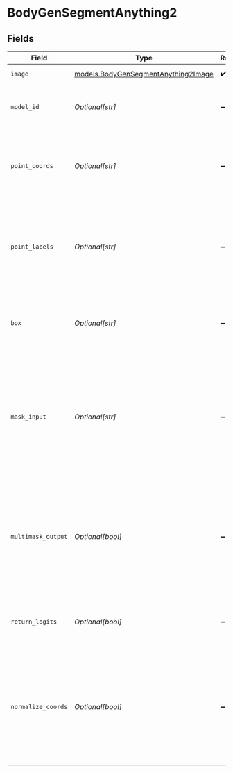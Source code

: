 # BodyGenSegmentAnything2


## Fields

| Field                                                                                                                                    | Type                                                                                                                                     | Required                                                                                                                                 | Description                                                                                                                              |
| ---------------------------------------------------------------------------------------------------------------------------------------- | ---------------------------------------------------------------------------------------------------------------------------------------- | ---------------------------------------------------------------------------------------------------------------------------------------- | ---------------------------------------------------------------------------------------------------------------------------------------- |
| `image`                                                                                                                                  | [models.BodyGenSegmentAnything2Image](../models/bodygensegmentanything2image.md)                                                         | :heavy_check_mark:                                                                                                                       | Image to segment.                                                                                                                        |
| `model_id`                                                                                                                               | *Optional[str]*                                                                                                                          | :heavy_minus_sign:                                                                                                                       | Hugging Face model ID used for image generation.                                                                                         |
| `point_coords`                                                                                                                           | *Optional[str]*                                                                                                                          | :heavy_minus_sign:                                                                                                                       | Nx2 array of point prompts to the model, where each point is in (X,Y) in pixels.                                                         |
| `point_labels`                                                                                                                           | *Optional[str]*                                                                                                                          | :heavy_minus_sign:                                                                                                                       | Labels for the point prompts, where 1 indicates a foreground point and 0 indicates a background point.                                   |
| `box`                                                                                                                                    | *Optional[str]*                                                                                                                          | :heavy_minus_sign:                                                                                                                       | A length 4 array given as a box prompt to the model, in XYXY format.                                                                     |
| `mask_input`                                                                                                                             | *Optional[str]*                                                                                                                          | :heavy_minus_sign:                                                                                                                       | A low-resolution mask input to the model, typically from a previous prediction iteration, with the form 1xHxW (H=W=256 for SAM).         |
| `multimask_output`                                                                                                                       | *Optional[bool]*                                                                                                                         | :heavy_minus_sign:                                                                                                                       | If true, the model will return three masks for ambiguous input prompts, often producing better masks than a single prediction.           |
| `return_logits`                                                                                                                          | *Optional[bool]*                                                                                                                         | :heavy_minus_sign:                                                                                                                       | If true, returns un-thresholded mask logits instead of a binary mask.                                                                    |
| `normalize_coords`                                                                                                                       | *Optional[bool]*                                                                                                                         | :heavy_minus_sign:                                                                                                                       | If true, the point coordinates will be normalized to the range [0,1], with point_coords expected to be with respect to image dimensions. |
